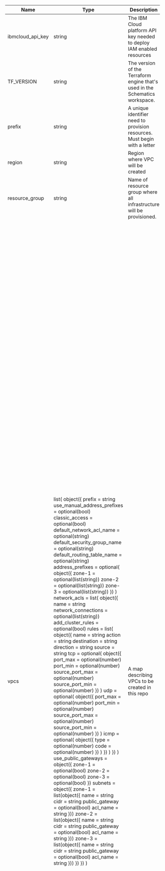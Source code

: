 Name             | Type                                                                                                                                                                                                                                                                                                                                                                                                                                                                                                                                                                                                                                                                                                                                                                                                                                                                                                                                                                                                                                                                                                                                                                                                                                                                                                                                                                                                                                                                                                                      | Description                                                                  | Sensitive | Default
---------------- | ------------------------------------------------------------------------------------------------------------------------------------------------------------------------------------------------------------------------------------------------------------------------------------------------------------------------------------------------------------------------------------------------------------------------------------------------------------------------------------------------------------------------------------------------------------------------------------------------------------------------------------------------------------------------------------------------------------------------------------------------------------------------------------------------------------------------------------------------------------------------------------------------------------------------------------------------------------------------------------------------------------------------------------------------------------------------------------------------------------------------------------------------------------------------------------------------------------------------------------------------------------------------------------------------------------------------------------------------------------------------------------------------------------------------------------------------------------------------------------------------------------------------- | ---------------------------------------------------------------------------- | --------- | -------------------------------------------------------------------------------------------------------------------------------------------------------------------------------------------------------------------------------------------------------------------------------------------------------------------------------------------------------------------------------------------------------------------------------------------------------------------------------------------------------------------------------------------------------------------------------------------------------------------------------------------------------------------------------------------------------------------------------------------------------------------------------------------------------------------------------------------------------------------------------------------------------------------------------------------------------------------------------------------------------------------------------------------------------------------------------------------------------------------------------------------------------------------------------------------------------------------------------------------------------------------------------------------------------------------------------------------------------------------------------------------------------------------------------------------------------------------------------------------------------------------------------------------------------------------------------------------------------------------------------------------------------------------------------------------------------------------------------------------------------------------------------------------------------------------------------------------------------------------
ibmcloud_api_key | string                                                                                                                                                                                                                                                                                                                                                                                                                                                                                                                                                                                                                                                                                                                                                                                                                                                                                                                                                                                                                                                                                                                                                                                                                                                                                                                                                                                                                                                                                                                    | The IBM Cloud platform API key needed to deploy IAM enabled resources        | true      | 
TF_VERSION       | string                                                                                                                                                                                                                                                                                                                                                                                                                                                                                                                                                                                                                                                                                                                                                                                                                                                                                                                                                                                                                                                                                                                                                                                                                                                                                                                                                                                                                                                                                                                    | The version of the Terraform engine that's used in the Schematics workspace. |           | 1.0
prefix           | string                                                                                                                                                                                                                                                                                                                                                                                                                                                                                                                                                                                                                                                                                                                                                                                                                                                                                                                                                                                                                                                                                                                                                                                                                                                                                                                                                                                                                                                                                                                    | A unique identifier need to provision resources. Must begin with a letter    |           | gcat-multizone-schematics
region           | string                                                                                                                                                                                                                                                                                                                                                                                                                                                                                                                                                                                                                                                                                                                                                                                                                                                                                                                                                                                                                                                                                                                                                                                                                                                                                                                                                                                                                                                                                                                    | Region where VPC will be created                                             |           | us-south
resource_group   | string                                                                                                                                                                                                                                                                                                                                                                                                                                                                                                                                                                                                                                                                                                                                                                                                                                                                                                                                                                                                                                                                                                                                                                                                                                                                                                                                                                                                                                                                                                                    | Name of resource group where all infrastructure will be provisioned.         |           | 
vpcs             | list( object({ prefix = string use_manual_address_prefixes = optional(bool) classic_access = optional(bool) default_network_acl_name = optional(string) default_security_group_name = optional(string) default_routing_table_name = optional(string) address_prefixes = optional( object({ zone-1 = optional(list(string)) zone-2 = optional(list(string)) zone-3 = optional(list(string)) }) ) network_acls = list( object({ name = string network_connections = optional(list(string)) add_cluster_rules = optional(bool) rules = list( object({ name = string action = string destination = string direction = string source = string tcp = optional( object({ port_max = optional(number) port_min = optional(number) source_port_max = optional(number) source_port_min = optional(number) }) ) udp = optional( object({ port_max = optional(number) port_min = optional(number) source_port_max = optional(number) source_port_min = optional(number) }) ) icmp = optional( object({ type = optional(number) code = optional(number) }) ) }) ) }) ) use_public_gateways = object({ zone-1 = optional(bool) zone-2 = optional(bool) zone-3 = optional(bool) }) subnets = object({ zone-1 = list(object({ name = string cidr = string public_gateway = optional(bool) acl_name = string })) zone-2 = list(object({ name = string cidr = string public_gateway = optional(bool) acl_name = string })) zone-3 = list(object({ name = string cidr = string public_gateway = optional(bool) acl_name = string })) }) }) ) | A map describing VPCs to be created in this repo                             |           | [<br>{<br>prefix = "management"<br>use_public_gateways = {<br>zone-1 = true<br>zone-2 = true<br>zone-3 = true<br>}<br>network_acls = [<br>{<br>name = "vpc-acl"<br>add_cluster_rules = true<br>rules = [<br>{<br>name = "allow-all-inbound"<br>action = "allow"<br>direction = "inbound"<br>destination = "0.0.0.0/0"<br>source = "0.0.0.0/0"<br>},<br>{<br>name = "allow-all-outbound"<br>action = "allow"<br>direction = "outbound"<br>destination = "0.0.0.0/0"<br>source = "0.0.0.0/0"<br>}<br>]<br>}<br>]<br>subnets = {<br>zone-1 = [<br>{<br>name = "subnet-a"<br>cidr = "10.10.10.0/24"<br>public_gateway = true<br>acl_name = "vpc-acl"<br>}<br>],<br>zone-2 = [<br>{<br>name = "subnet-b"<br>cidr = "10.20.10.0/24"<br>public_gateway = true<br>acl_name = "vpc-acl"<br>}<br>],<br>zone-3 = [<br>{<br>name = "subnet-c"<br>cidr = "10.30.10.0/24"<br>public_gateway = true<br>acl_name = "vpc-acl"<br>}<br>]<br>}<br>},<br>{<br>prefix = "workload"<br>use_public_gateways = {<br>zone-1 = true<br>zone-2 = true<br>zone-3 = true<br>}<br>network_acls = [<br>{<br>name = "vpc-acl"<br>add_cluster_rules = true<br>rules = [<br>{<br>name = "allow-all-inbound"<br>action = "allow"<br>direction = "inbound"<br>destination = "0.0.0.0/0"<br>source = "0.0.0.0/0"<br>},<br>{<br>name = "allow-all-outbound"<br>action = "allow"<br>direction = "outbound"<br>destination = "0.0.0.0/0"<br>source = "0.0.0.0/0"<br>}<br>]<br>}<br>]<br>subnets = {<br>zone-1 = [<br>{<br>name = "subnet-a"<br>cidr = "10.40.10.0/24"<br>public_gateway = true<br>acl_name = "vpc-acl"<br>}<br>],<br>zone-2 = [<br>{<br>name = "subnet-b"<br>cidr = "10.50.10.0/24"<br>public_gateway = true<br>acl_name = "vpc-acl"<br>}<br>],<br>zone-3 = [<br>{<br>name = "subnet-c"<br>cidr = "10.60.10.0/24"<br>public_gateway = true<br>acl_name = "vpc-acl"<br>}<br>]<br>}<br>}<br>]
vsi              | list( object({ name = string vpc_name = string subnet_names = list(string) ssh_public_key = optional(string) ssh_key_name = optional(string) image_name = string machine_type = string vsi_per_subnet = number security_group = optional( object({ name = string rules = list( object({ name = string direction = string source = string tcp = optional( object({ port_max = number port_min = number }) ) udp = optional( object({ port_max = number port_min = number }) ) icmp = optional( object({ type = number code = number }) ) }) ) }) ) load_balancers = list( object({ name = string type = string listener_port = number listener_protocol = string connection_limit = number algorithm = string protocol = string health_delay = number health_retries = number health_timeout = number health_type = string pool_member_port = string }) ) }) )                                                                                                                                                                                                                                                                                                                                                                                                                                                                                                                                                                                                                                                             | A list describing VSI workloads to create                                    |           | [<br>{<br>name = "test-vsi"<br>vpc_name = "management"<br>subnet_names = ["subnet-a",<br>"subnet-c"]<br>ssh_public_key = "<key>" image_name = "ibm-centos-7-6-minimal-amd64-2"<br>machine_type = "bx2-8x32"<br>vsi_per_subnet = 2<br>security_group = {<br>name = "test"<br>rules = [<br>{<br>name = "allow-all-inbound"<br>source = "0.0.0.0/0"<br>direction = "inbound"<br>},<br>{<br>name = "allow-all-outbound"<br>source = "0.0.0.0/0"<br>direction = "outbound"<br>}<br>]<br>}<br>load_balancers = [<br>{<br>name = "test"<br>type = "public"<br>listener_port = 80<br>listener_protocol = "http"<br>connection_limit = 0<br>algorithm = "round_robin"<br>protocol = "http"<br>health_delay = 5<br>health_retries = 10<br>health_timeout = 30<br>health_type = "http"<br>pool_member_port = 80<br>}<br>]<br>},<br>{<br>name = "workload-vsi"<br>vpc_name = "workload"<br>subnet_names = ["subnet-a",<br>"subnet-b",<br>"subnet-c"]<br>ssh_public_key = "<key>" image_name = "ibm-centos-7-6-minimal-amd64-2"<br>machine_type = "bx2-8x32"<br>vsi_per_subnet = 1<br>security_group = {<br>name = "test"<br>rules = [<br>{<br>name = "allow-all-inbound"<br>source = "0.0.0.0/0"<br>direction = "inbound"<br>},<br>{<br>name = "allow-all-outbound"<br>source = "0.0.0.0/0"<br>direction = "outbound"<br>}<br>]<br>}<br>load_balancers = []<br>]
